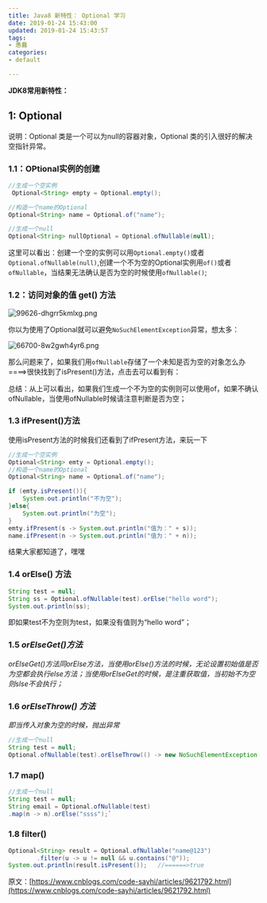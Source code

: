 ```yaml
---
title: Java8 新特性： Optional 学习
date: 2019-01-24 15:43:00
updated: 2019-01-24 15:43:57
tags: 
- 愚蠢
categories: 
- default

---
```

**JDK8常用新特性：**

## 1: Optional

说明：Optional 类是一个可以为null的容器对象，Optional 类的引入很好的解决空指针异常。

### 1.1：OPtional实例的创建


<!--more-->


```java
//生成一个空实例
 Optional<String> empty = Optional.empty();

//构造一个name的Optional
Optional<String> name = Optional.of("name");

//生成一个null
Optional<String> nullOptional = Optional.ofNullable(null);
```

这里可以看出：创建一个空的实例可以用`Optional.empty()`或者`Optional.ofNullable(null)`,创建一个不为空的Optional实例用`of()`或者`ofNullable`，当结果无法确认是否为空的时候使用`ofNullable()`;

### 1.2：访问对象的值 get() 方法

![99626-dhgrr5kmlxg.png](https://imgs.gnux.cn/usr/uploads/2019/01/1498842719.png)

你以为使用了Optional就可以避免`NoSuchElementException`异常，想太多：

![66700-8w2gwh4yr6.png](https://imgs.gnux.cn/usr/uploads/2019/01/1249642033.png)

那么问题来了，如果我们用`ofNullable`存储了一个未知是否为空的对象怎么办====>很快找到了isPresent()方法，点击去可以看到有：

总结：从上可以看出，如果我们生成一个不为空的实例则可以使用of，如果不确认ofNullable，当使用ofNullable时候请注意判断是否为空；

### 1.3 ifPresent()方法

使用isPresent方法的时候我们还看到了ifPresent方法，来玩一下

```java
//生成一个空实例
Optional<String> emty = Optional.empty();
//构造一个name的Optional
Optional<String> name = Optional.of("name");

if (emty.isPresent()){
    System.out.println("不为空");
}else{
    System.out.println("为空");
}
emty.ifPresent(s -> System.out.println("值为：" + s));
name.ifPresent(n -> System.out.println("值为：" + n));
```

结果大家都知道了，嘿嘿

### 1.4 orElse() 方法　

```java
String test = null;
String ss = Optional.ofNullable(test).orElse("hello word");
System.out.println(ss);
```

即如果test不为空则为test，如果没有值则为“hello word”；

### 1.5 *orElseGet()方法*

*orElseGet()方法同orElse方法，当使用orElse()方法的时候，无论设置初始值是否为空都会执行else方法；当使用orElseGet的时候，是注重获取值，当初始不为空则slse不会执行；*

### 1.6 *orElseThrow() 方法*

*即当传入对象为空的时候，抛出异常*

```java
//生成一个null
String test = null;
Optional.ofNullable(test).orElseThrow(() -> new NoSuchElementException());
```

### 1.7  map()

```java
//生成一个null
String test = null;
String email = Optional.ofNullable(test)
.map(n -> n).orElse("ssss");`
```

### 1.8  filter()

```java
Optional<String> result = Optional.ofNullable("name@123")
        .filter(u -> u != null && u.contains("@"));
System.out.println(result.isPresent());   //======>true
```

原文：[https://www.cnblogs.com/code-sayhi/articles/9621792.html](https://www.cnblogs.com/code-sayhi/articles/9621792.html)